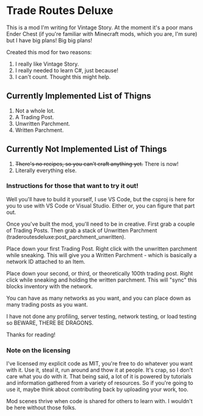 # Trade Routes Deluxe

This is a mod I'm writing for Vintage Story. At the moment it's a poor mans Ender Chest (if you're familiar with Minecraft mods, which you are, I'm sure) but I have big plans! Big big plans!

Created this mod for two reasons:

1. I really like Vintage Story.
2. I really needed to learn C#, just because!
3. I can't count. Thought this might help.

## Currently Implemented List of Thigns

1. Not a whole lot.
2. A Trading Post.
3. Unwritten Parchment.
4. Written Parchment.

## Currently Not Implemented List of Things

1. ~~There's no recipes, so you can't craft anything yet.~~ There is now!
2. Literally everything else.

### Instructions for those that want to try it out!

Well you'll have to build it yourself, I use VS Code, but the csproj is here for you to use with VS Code or Visual Studio. Either or, you can figure that part out.

Once you've built the mod, you'll need to be in creative. First grab a couple of Trading Posts. Then grab a stack of Unwritten Parchment (traderoutesdeluxe:post_parchment_unwritten).

Place down your first Trading Post. Right click with the unwritten parchment while sneaking. This will give you a Written Parchment - which is basically a network ID attached to an Item.

Place down your second, or third, or theoretically 100th trading post. Right click while sneaking and holding the written parchment. This will "sync" this blocks inventory with the network.

You can have as many networks as you want, and you can place down as many trading posts as you want.

I have not done any profiling, server testing, network testing, or load testing so BEWARE, THERE BE DRAGONS.

Thanks for reading!

### Note on the licensing

I've licensed my explicit code as MIT, you're free to do whatever you want with it. Use it, steal it, run around and thow it at people. It's crap, so I don't care what you do with it. That being said, a lot of it is powered by tutorials and information gathered from a variety of resources. So if you're going to use it, maybe think about contributing back by uploading your work, too.

Mod scenes thrive when code is shared for others to learn with. I wouldn't be here without those folks.